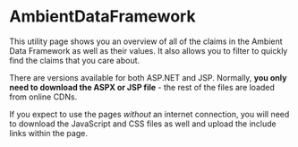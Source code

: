 # AmbientDataFramework

This utility page shows you an overview of all of the claims in the Ambient Data Framework as well as their values. 
It also allows you to filter to quickly find the claims that you care about.

There are versions available for both ASP.NET and JSP. 
Normally, **you only need to download the ASPX or JSP file** - the rest of the files are loaded from online CDNs.

If you expect to use the pages _without_ an internet connection, you will need to download the JavaScript and CSS files as well and upload the include links within the page.